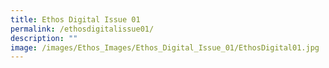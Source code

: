 ```yaml
---
title: Ethos Digital Issue 01
permalink: /ethosdigitalissue01/
description: ""
image: /images/Ethos_Images/Ethos_Digital_Issue_01/EthosDigital01.jpg
---
```

